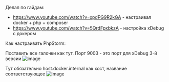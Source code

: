 Делал по гайдам:
- https://www.youtube.com/watch?v=xpdPG9R2kGA - настраивал docker + php + composer
- https://www.youtube.com/watch?v=5QrdFpxbkzA - настройка xDebug с докером

Как настраивать PhpStorm:

Поставить все галочки как тут. Порт 9003 - это порт для xDebug 3-й версии
![image](https://user-images.githubusercontent.com/116734174/203286565-bee8c512-fadb-45a4-bbf0-ae7a12157b61.png)

Тут обязательно host.docker.internal как хост, название соответствующее
![image](https://user-images.githubusercontent.com/116734174/203286631-228518a8-ad70-408b-9554-5d328f7909d1.png)
